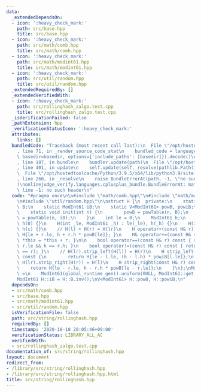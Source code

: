 ```yaml
---
data:
  _extendedDependsOn:
  - icon: ':heavy_check_mark:'
    path: src/base.hpp
    title: src/base.hpp
  - icon: ':heavy_check_mark:'
    path: src/math/comb.hpp
    title: src/math/comb.hpp
  - icon: ':heavy_check_mark:'
    path: src/math/modint61.hpp
    title: src/math/modint61.hpp
  - icon: ':heavy_check_mark:'
    path: src/util/random.hpp
    title: src/util/random.hpp
  _extendedRequiredBy: []
  _extendedVerifiedWith:
  - icon: ':heavy_check_mark:'
    path: src/rollinghash_zalgo.test.cpp
    title: src/rollinghash_zalgo.test.cpp
  _isVerificationFailed: false
  _pathExtension: hpp
  _verificationStatusIcon: ':heavy_check_mark:'
  attributes:
    links: []
  bundledCode: "Traceback (most recent call last):\n  File \"/opt/hostedtoolcache/Python/3.9.5/x64/lib/python3.9/site-packages/onlinejudge_verify/documentation/build.py\"\
    , line 71, in _render_source_code_stat\n    bundled_code = language.bundle(stat.path,\
    \ basedir=basedir, options={'include_paths': [basedir]}).decode()\n  File \"/opt/hostedtoolcache/Python/3.9.5/x64/lib/python3.9/site-packages/onlinejudge_verify/languages/cplusplus.py\"\
    , line 187, in bundle\n    bundler.update(path)\n  File \"/opt/hostedtoolcache/Python/3.9.5/x64/lib/python3.9/site-packages/onlinejudge_verify/languages/cplusplus_bundle.py\"\
    , line 401, in update\n    self.update(self._resolve(pathlib.Path(included), included_from=path))\n\
    \  File \"/opt/hostedtoolcache/Python/3.9.5/x64/lib/python3.9/site-packages/onlinejudge_verify/languages/cplusplus_bundle.py\"\
    , line 260, in _resolve\n    raise BundleErrorAt(path, -1, \"no such header\"\
    )\nonlinejudge_verify.languages.cplusplus_bundle.BundleErrorAt: math/comb.hpp:\
    \ line -1: no such header\n"
  code: "#pragma once\n\n#include \"math/comb.hpp\"\n#include \"math/modint61.hpp\"\
    \n#include \"util/random.hpp\"\n\nstruct H {\n  private:\n    static ModInt61\
    \ B;\n    static ModInt61 iB;\n    static V<ModInt61> powB, powiB;\n\n  public:\n\
    \    static void init(int n) {\n        powB = powTable(n, B);\n        powiB\
    \ = powTable(n, iB);\n    }\n    int le = 0;\n    ModInt61 h;\n    H() : le(0),\
    \ h(0) {}\n    H(int _le, ModInt61 _h) : le(_le), h(_h) {}\n    H(int c) : le(1),\
    \ h(c) {}\n    // H(l) + H(r) = H(lr)\n    H operator+(const H& r) const { return\
    \ H{le + r.le, h + r.h * powB[le]}; }\n    H& operator+=(const H& r) { return\
    \ *this = *this + r; }\n\n    bool operator==(const H& r) const { return le ==\
    \ r.le && h == r.h; }\n    bool operator!=(const H& r) const { return !(*this\
    \ == r); }\n    // H(lr).strip_left(H(l)) = H(r)\n    H strip_left(const H& l)\
    \ const {\n        return H{le - l.le, (h - l.h) * powiB[l.le]};\n    }\n    //\
    \ H(lr).strip_right(H(r)) = H(l)\n    H strip_right(const H& r) const {\n    \
    \    return H{le - r.le, h - r.h * powB[le - r.le]};\n    }\n};\nModInt61 H::B\
    \ =\n    ModInt61(global_runtime_gen().uniform(0ULL, ModInt61::get_mod() - 1));\n\
    ModInt61 H::iB = H::B.inv();\nV<ModInt61> H::powB, H::powiB;\n"
  dependsOn:
  - src/math/comb.hpp
  - src/base.hpp
  - src/math/modint61.hpp
  - src/util/random.hpp
  isVerificationFile: false
  path: src/string/rollinghash.hpp
  requiredBy: []
  timestamp: '2020-10-18 20:05:46+09:00'
  verificationStatus: LIBRARY_ALL_AC
  verifiedWith:
  - src/rollinghash_zalgo.test.cpp
documentation_of: src/string/rollinghash.hpp
layout: document
redirect_from:
- /library/src/string/rollinghash.hpp
- /library/src/string/rollinghash.hpp.html
title: src/string/rollinghash.hpp
---
```

